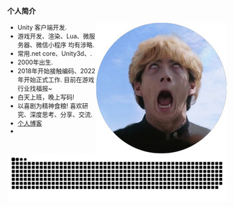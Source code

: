### 个人简介
<img align="right" src="https://github.com/TomeTao/TomeTao/blob/main/images/hand.png">

-  Unity 客户端开发.
-  游戏开发、渲染、Lua、微服务器、微信小程序 均有涉略.
-  常用.net core、Unity3d、.
-  2000年出生. 
-  2018年开始接触编码、2022年开始正式工作. 目前在游戏行业找福报~ 
-  白天上班，晚上写码! 
-  以喜剧为精神食粮! 喜欢研究、深度思考、分享、交流.
-  [个人博客](https://www.tometao.tech:8001/)
-  

<!-- 贪吃蛇代码贡献图 -->
<div align="center"><img src="https://raw.githubusercontent.com/Platane/snk/output/github-contribution-grid-snake.svg" /></div>
